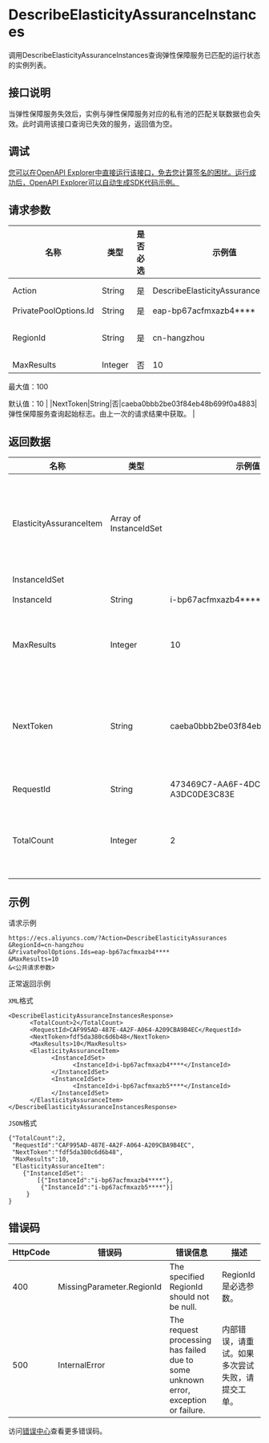 # DescribeElasticityAssuranceInstances

调用DescribeElasticityAssuranceInstances查询弹性保障服务已匹配的运行状态的实例列表。

## 接口说明

当弹性保障服务失效后，实例与弹性保障服务对应的私有池的匹配关联数据也会失效。此时调用该接口查询已失效的服务，返回值为空。

## 调试

[您可以在OpenAPI Explorer中直接运行该接口，免去您计算签名的困扰。运行成功后，OpenAPI Explorer可以自动生成SDK代码示例。](https://api.aliyun.com/#product=Ecs&api=DescribeElasticityAssuranceInstances&type=RPC&version=2014-05-26)

## 请求参数

|名称|类型|是否必选|示例值|描述|
|--|--|----|---|--|
|Action|String|是|DescribeElasticityAssuranceInstances|系统规定参数。取值：DescribeElasticityAssuranceInstances |
|PrivatePoolOptions.Id|String|是|eap-bp67acfmxazb4\*\*\*\*|弹性保障服务ID。 |
|RegionId|String|是|cn-hangzhou|弹性保障服务所属地域ID。您可以调用[DescribeRegions](~~25609~~)查看最新的阿里云地域列表。 |
|MaxResults|Integer|否|10|分页查询时每页行数。

 最大值：100

 默认值：10 |
|NextToken|String|否|caeba0bbb2be03f84eb48b699f0a4883|弹性保障服务查询起始标志。由上一次的请求结果中获取。 |

## 返回数据

|名称|类型|示例值|描述|
|--|--|---|--|
|ElasticityAssuranceItem|Array of InstanceIdSet| |弹性保障服务已匹配的实例列表。 |
|InstanceIdSet| | | |
|InstanceId|String|i-bp67acfmxazb4\*\*\*\*|实例ID。 |
|MaxResults|Integer|10|分页查询时每页行数。 |
|NextToken|String|caeba0bbb2be03f84eb48b699f0a4883|弹性保障服务下一个查询起始标志。 |
|RequestId|String|473469C7-AA6F-4DC5-B3DB-A3DC0DE3C83E|请求ID。 |
|TotalCount|Integer|2|符合查询条件的记录条数。 |

## 示例

请求示例

```
https://ecs.aliyuncs.com/?Action=DescribeElasticityAssurances
&RegionId=cn-hangzhou
&PrivatePoolOptions.Ids=eap-bp67acfmxazb4****
&MaxResults=10
&<公共请求参数>
```

正常返回示例

`XML`格式

```
<DescribeElasticityAssuranceInstancesResponse>
      <TotalCount>2</TotalCount>
      <RequestId>CAF995AD-487E-4A2F-A064-A209CBA9B4EC</RequestId>
      <NextToken>fdf5da380c6d6b48</NextToken>
      <MaxResults>10</MaxResults>
      <ElasticityAssuranceItem>
            <InstanceIdSet>
                  <InstanceId>i-bp67acfmxazb4****</InstanceId>
            </InstanceIdSet>
            <InstanceIdSet>
                  <InstanceId>i-bp67acfmxazb5****</InstanceId>
            </InstanceIdSet>
      </ElasticityAssuranceItem>
</DescribeElasticityAssuranceInstancesResponse>
```

`JSON`格式

```
{"TotalCount":2,
 "RequestId":"CAF995AD-487E-4A2F-A064-A209CBA9B4EC",
 "NextToken":"fdf5da380c6d6b48",
 "MaxResults":10,
 "ElasticityAssuranceItem":
    {"InstanceIdSet":
        [{"InstanceId":"i-bp67acfmxazb4****"},
         {"InstanceId":"i-bp67acfmxazb5****"}]
     }
}
```

## 错误码

|HttpCode|错误码|错误信息|描述|
|--------|---|----|--|
|400|MissingParameter.RegionId|The specified RegionId should not be null.|RegionId是必选参数。|
|500|InternalError|The request processing has failed due to some unknown error, exception or failure.|内部错误，请重试。如果多次尝试失败，请提交工单。|

访问[错误中心](https://error-center.alibabacloud.com/status/product/Ecs)查看更多错误码。

